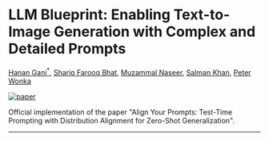 # LLM Blueprint: Enabling Text-to-Image Generation with Complex and Detailed Prompts
[Hanan Gani<sup>*</sup>](https://hananshafi.github.io/), [Shariq Farooq Bhat](https://shariqfarooq123.github.io/), [Muzammal Naseer](https://muzammal-naseer.com/), [Salman Khan](https://salman-h-khan.github.io/), [Peter Wonka](https://peterwonka.net/)

[![paper](https://img.shields.io/badge/arXiv-Paper-<COLOR>.svg)](https://arxiv.org/abs/2210.07240v1)

Official implementation of the paper "Align Your Prompts: Test-Time Prompting with Distribution Alignment for Zero-Shot Generalization".

<hr>


